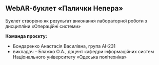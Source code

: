 ## WebAR-буклет «Палички Непера»

Буклет створено як результат виконання лабораторної роботи з дисципліни
«Операційні системи»

**Команда проєкту:**
- Бондаренко Анастасія Василівна, група AI-231
- викладач – Блажко О.А., доцент кафедри інформаційних систем Національного
університету «Одеська політехніка»
